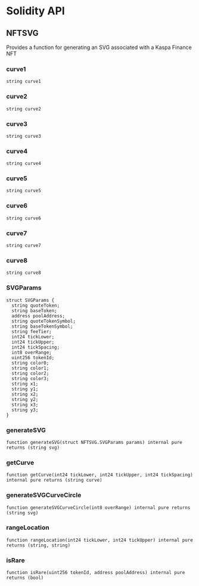 # Solidity API

## NFTSVG

Provides a function for generating an SVG associated with a Kaspa Finance NFT

### curve1

```solidity
string curve1
```

### curve2

```solidity
string curve2
```

### curve3

```solidity
string curve3
```

### curve4

```solidity
string curve4
```

### curve5

```solidity
string curve5
```

### curve6

```solidity
string curve6
```

### curve7

```solidity
string curve7
```

### curve8

```solidity
string curve8
```

### SVGParams

```solidity
struct SVGParams {
  string quoteToken;
  string baseToken;
  address poolAddress;
  string quoteTokenSymbol;
  string baseTokenSymbol;
  string feeTier;
  int24 tickLower;
  int24 tickUpper;
  int24 tickSpacing;
  int8 overRange;
  uint256 tokenId;
  string color0;
  string color1;
  string color2;
  string color3;
  string x1;
  string y1;
  string x2;
  string y2;
  string x3;
  string y3;
}
```

### generateSVG

```solidity
function generateSVG(struct NFTSVG.SVGParams params) internal pure returns (string svg)
```

### getCurve

```solidity
function getCurve(int24 tickLower, int24 tickUpper, int24 tickSpacing) internal pure returns (string curve)
```

### generateSVGCurveCircle

```solidity
function generateSVGCurveCircle(int8 overRange) internal pure returns (string svg)
```

### rangeLocation

```solidity
function rangeLocation(int24 tickLower, int24 tickUpper) internal pure returns (string, string)
```

### isRare

```solidity
function isRare(uint256 tokenId, address poolAddress) internal pure returns (bool)
```

